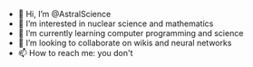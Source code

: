 - 👋 Hi, I’m @AstralScience
- 👀 I’m interested in nuclear science and mathematics
- 🌱 I’m currently learning computer programming and science
- 💞️ I’m looking to collaborate on wikis and neural networks
- 📫 How to reach me: you don't

<!---
AstralScience/AstralScience is a ✨ special ✨ repository because its `README.md` (this file) appears on your GitHub profile.
You can click the Preview link to take a look at your changes.
--->
